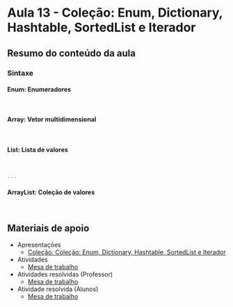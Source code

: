 ﻿# Aula 13 - Coleção: Enum, Dictionary, Hashtable, SortedList e Iterador

## Resumo do conteúdo da aula

### Sintaxe

#### Enum: Enumeradores

```cs



```

#### Array: Vetor multidimensional

```cs



```

#### List: Lista de valores

```cs


...

```

#### ArrayList: Coleção de valores

```cs



```

## Materiais de apoio

- Apresentações
	- [Coleção: Coleção: Enum, Dictionary, Hashtable, SortedList e Iterador](https://docs.google.com/presentation/d/1b2XABKOt22lPtaIyr6gZdPTaMjxT2tcO/edit?usp=sharing&ouid=105282487340930868863&rtpof=true&sd=true)
- Atividades
    - [Mesa de trabalho](https://docs.google.com/document/d/1fIpkgYOwnM8hIOVd3BgmTJgA49b3cFN8NeILyTl-OBE/edit?usp=sharing)
- Atividades resolvidas (Professor)
	- [Mesa de trabalho]()
- Atividade resolvida (Alunos)
	- [Mesa de trabalho](./ENTREGA.md)